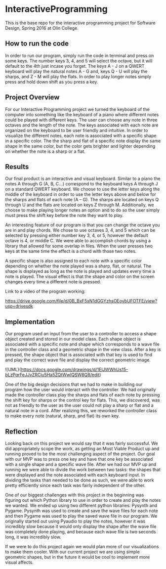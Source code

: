 # InteractiveProgramming
This is the base repo for the interactive programming project for Software Design, Spring 2016 at Olin College.

## How to run the code
In order to run our program, simply run the code in terminal and press on some keys. The number keys 3, 4, and 5 will select the octave, but it will default to the 4th just incase you forget. The keys A - J on a QWERT keyboard will play the natural notes A - G and, keys Q - U will play the sharps, and Z - M will play the flats. In order to play longer notes simply press and hold down shift as you press a key. 

## Project Overview

For our Interactive Programming project we turned the keyboard of the computer into something like the keyboard of a piano where different notes could be played with different keys. The user can choose any note in three octaves and the length of the note. The keys associated with each note are organized on the keyboard to be user friendly and intuitive. In order to visualize the different notes, each note is associated with a specific shape in a specific color. The the sharp and flat of a specific note display the same shape in the same color, but the color gets brighter and lighter depending on whether the note is a sharp or a flat.

## Results

Our final product is an interactive and visual keyboard. Similar to a piano the notes A through G (A, B, C…) correspond to the keyboard keys A through J on a standard QWERT keyboard. We choose to use the letter keys along the middle of the keyboard in order to use the letter keys above and below for the sharps and flats of each note (A – G). The sharps are located on keys Q through U and the flats are located on keys Z through M. Additionally, we choose to make playing longer notes an option and to do so the user simply must press the shift key before the note they want to play. 

An interesting feature of our program is that you can change the octave you are in and play chords. We chose to use octaves 3, 4, and 5 which can be selected by pressing either number key 3, 4, or 5, however the default octave is 4, or middle C. We were able to accomplish chords by using a library that allowed for some overlap in files. When the user presses two keys at the same time the effect is a chord with those two notes.

A specific shape is also assigned to each note with a specific color depending on whether the note played was a sharp, flat, or natural. The shape is displayed as long as the note is played and updates every time a note is played. The visual effect is that the shape and color on the screen changes every time a different note is pressed. 

Link to a video of the program working: 

https://drive.google.com/file/d/0B_BxF5xN1dGGYzhsOEoybUFOTFE/view?usp=drivesdk

## Implementation
Our program used an input from the user to a controller to access a shape object created and stored in our model class. Each shape object is associated with a specific note and shape which corresponds to a wave file in the controller class and a geometric shape in the view class. After a key is pressed, the shape object that is associated with that key is used to find and play the correct wave file and display the correct geometric image. 

![UML}(https://docs.google.com/drawings/d/1ElJWWhUs15-bLzPqrFeJJvZRCiu5Ha5ZQtWwIQSW8Q8/edit)

One of the big design decisions that we had to make in building our program how the user would interact with the controller. We had originally made the controller class play the sharps and flats of each note by pressing the shift key for sharps or the control key for flats. This, we discovered, was not as friendly to the user as the  user could not play a sharp or flat and a natural note in a cord. After realizing this, we reworked the controller class to make every note (natural, sharp, and flat) its own key. 

## Reflection

Looking back on this project we would say that it was fairly successful. We did appropriately scope the work, as getting an Most Viable Product up and running proved to be the most challenging aspect of the project. Our goal with our MVP was to press one key and have that one key be associated with a single shape and a specific wave file. After we had our MVP up and running we were able to divide the work between two tasks: the shapes that were displayed and the note associated with each keyboard input. In dividing the tasks than needed to be done as such, we were able to work pretty efficiently since each task was fairly independent of the other. 

One of our biggest challenges with this project in the beginning was figuring out which Python library to use in order to create and play the notes we wanted. We ended up using two different python libraries: Pysynth and Pygame. Pysynth was used to create and save the wave files for each note and then Pygame was used to play the saved wave file in our program. We originally started out using Pyaudio to play the notes, however it was incredibly slow because it would only display the shape after the wave file was completely done playing, and because each wave file is two seconds long, it was incredibly slow. 

If we were to do this project again we would plan more of our visualizations to make them cooler. With our current project we are using simple geometric shapes, but in the future it would be cool to implement more visual affects. 
